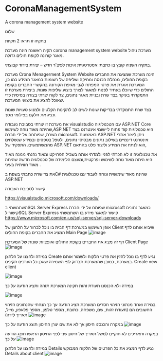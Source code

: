 # CoronaManagementSystem
A corona management system website  

שלום

בתקיה זו תראו 2 תקיות

תקיה ראשונה הינה מערכת corona management system website מערכת ניהול מאגר קורונה לקופת חולים גדולה.

בתקיה השניה קובץ בו כתבתי אסטרטגיית איכות לפיצ'ר חדש – יצירת בידוד קבוצתי.

מערכת Crona Menagerment System Website הינה מערכת שמציגה את החברים בקופת החולים, מנהלת הכנסה ומחיקה ושליפה של רשומות במאגר המידע כמו כן, המערכת אוגרת את פרטי המפתח לגבי מגיפת הקורונה בהקשרי החברים בקופת החולים כדי שיוכלו בעתיד לפנות למאגר לצורך ביצוע שליפות שונות.
ביצירת מערכת זו התמקדתי בעיקר בצד שרת ובניית מאגר נתונים, צד לקוח יצרתי בצורה בסיסית כדי שאוכל להציג את ביצועי המערכת.

בצד שרת התמקדתי בבדיקות שונות לשים לב לתקינות הקלטים ולמנוע טעויות שונות ונציג את חלקם בצילומי מסך.

את מערכת זו יצרתי בסביבת נעבודה visualstudio עם הטכנולוגיה ASP.NET Core שהיתה מאוד נוחה לשימוש,ASP.NET היא טכנולוגית קוד פתוח ליישומי אינטרנט בצד השרת, שפותחה על ידי חברת microsoft. באמצעות ASP.NET ניתן ליצור אתרי אינטרנט דינמיים בשילוב נתונים מבסיסי נתונים, ולטפל בטפסים ובמידע שנשלחים מהמשתמשים. התפקיד של ASP.NET הוא לנתח את המידע וליצור פלט בהתאם, 

את טכנולוגיה זו לא הכרתי לפני ולמדתי אותה בשביל הפרויקט ומאוד נהנתי ממנה מאוד היא היתה מאוד נוחה לשימוש ופרקטית,ומעצם הלימידה של טכנולוגיה חדשה שהיתה מאוד חוויתית בעיני .

את צד שרת כתבתי בשפת בC# שהינה מאוד שימושית ונוחה לעבוד עם טכנולוגית ASP.NET 


קישור לסביבת העבודה 

https://visualstudio.microsoft.com/downloads/


השתמשתי בSQL Server Express שפותח על ידי חברת microsoft כמאגר נתונים קישור לSQL Server Express
קישור למאגר מידע בו השתמשתי
https://www.microsoft.com/en-us/sql-server/sql-server-downloads

אופן השימוש במערכת
דף הבית בו נוכל לבחור על הלחצן של Client שיביא אותנו לדף המציג את החברים בקופת החולים
Main Page
![image](https://github.com/RachelEliU/coronaManagementSystem/assets/116077153/e6cb323f-fe25-4011-9b1d-75a9ba60bb11)

דף זה מציג את החברים בקופת החולים ואופציות שונות של המערכת
Client Page
![image](https://github.com/RachelEliU/coronaManagementSystem/assets/116077153/c9a389ef-b87b-4af1-987c-872c834339b1)

במידה ולחצנו על הלחצן Create נגיע לדף בו נוכל להזין את פרטי הלקוח ולשמור אותם במערכת, כמובן שהמערכת תבדוק לפי השמירה שאכן כל הערכים תקינים.
Create new client

![image](https://github.com/RachelEliU/coronaManagementSystem/assets/116077153/fe1ecfea-e488-4d57-8f32-90ef4ad31d14)
 
 במידה ולא הכנסנו תעודת זהות תקינה המערכת תזהה ותציג הודעה על כך
 
 ![image](https://github.com/RachelEliU/coronaManagementSystem/assets/116077153/a9a1be3b-f3e2-4eef-8eae-3b448343e637)

במידה ואחד מנתוני הזיהוי חסרים המערכת תציג הודעה עך כך 
הנחתי שהנתונים הזיהוי החשובים הם (תעודת זהות, שם, משפחה, כתובת, מספר טלפון, מספר פלאפון, מייל, תאריך לידה)
![image](https://github.com/RachelEliU/coronaManagementSystem/assets/116077153/f70ccae4-ff27-407f-b13d-75f18a3786ef)

במקרה והכנסנו חיסון אך לא את שם יצרן החיסון תוצג הודעה על כך
![image](https://github.com/RachelEliU/coronaManagementSystem/assets/116077153/73876b81-76ca-45a2-9642-40f4489ba5f8)

במקרה ותאריכים לא חוקיים למשל תאריך של חיסון שני לפני החיסון הראשו תוצג הודעה על כך
![image](https://github.com/RachelEliU/coronaManagementSystem/assets/116077153/6cf8c822-b5b2-4ea4-963a-150dae7c04e1)

במידה ולחצנו על הלחצן Details נגיע לדף המציג את כל הפרטים של הלקוח המבוקש 
 Details about client
 ![image](https://github.com/RachelEliU/coronaManagementSystem/assets/116077153/e89a93a2-ad0f-475c-9443-6934eb38b9bf)
